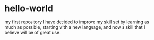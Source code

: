 # hello-world
my first repository
I have decided to improve my skill set by learning as much as possible, starting with a new language, and now a skill that I believe will be of great use.
